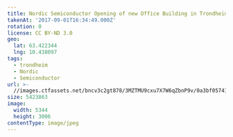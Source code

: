 ```yaml
---
title: Nordic Semiconductor Opening of new Office Building in Trondheim
takenAt: '2017-09-01T16:34:49.000Z'
rotation: 0
license: CC BY-ND 3.0
geo:
  lat: 63.422344
  lng: 10.438097
tags:
  - trondheim
  - Nordic
  - Semiconductor
url: >-
  //images.ctfassets.net/bncv3c2gt878/3MZTMU9cxu7X7W6qZbnP9v/0a3bf057419cdee60aaa5138855306f7/nordic-semiconductor-opening-of-new-office-building-in-trondheim_36865496891_o
size: 5423863
image:
  width: 5344
  height: 3006
contentType: image/jpeg
---
```


